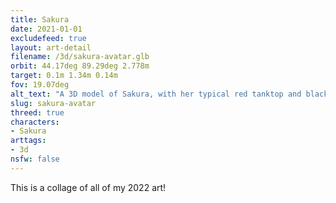 ```yaml
---
title: Sakura
date: 2021-01-01
excludefeed: true
layout: art-detail
filename: /3d/sakura-avatar.glb
orbit: 44.17deg 89.29deg 2.778m
target: 0.1m 1.34m 0.14m
fov: 19.07deg
alt_text: "A 3D model of Sakura, with her typical red tanktop and black leggings outfit."
slug: sakura-avatar
threed: true
characters:
- Sakura
arttags:
- 3d
nsfw: false
---
```

This is a collage of all of my 2022 art!
